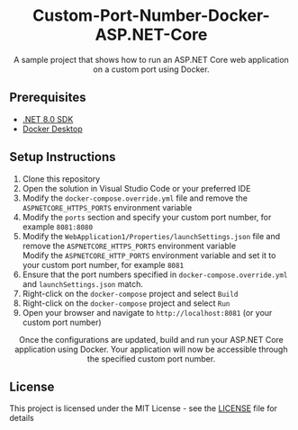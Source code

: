 <h1 align="center">Custom-Port-Number-Docker-ASP.NET-Core</h1>
<p align="center">A sample project that shows how to run an ASP.NET Core web application on a custom port using Docker.</p>

<h2>Prerequisites</h2>
<ul>
  <li><a href="https://dotnet.microsoft.com/download">.NET 8.0 SDK</a></li>
  <li><a href="https://www.docker.com/get-started">Docker Desktop</a></li>
</ul>

<h2>Setup Instructions</h2>
<ol>
  <li>Clone this repository</li>
  <li>Open the solution in Visual Studio Code or your preferred IDE</li>
  <li>Modify the <code>docker-compose.override.yml</code> file and remove the <code>ASPNETCORE_HTTPS_PORTS</code> environment variable</li>
  <li>Modify the <code>ports</code> section and specify your custom port number, for example <code>8081:8080</code></li>
  <li>Modify the <code>WebApplication1/Properties/launchSettings.json</code> file and remove the <code>ASPNETCORE_HTTPS_PORTS</code> environment variable</br>
  Modify the <code>ASPNETCORE_HTTP_PORTS</code> environment variable and set it to your custom port number, for example <code>8081</code></li>
  <li>Ensure that the port numbers specified in <code>docker-compose.override.yml</code> and <code>launchSettings.json</code> match.</li>
  <li>Right-click on the <code>docker-compose</code> project and select <code>Build</code></li>
  <li>Right-click on the <code>docker-compose</code> project and select <code>Run</code></li>
  <li>Open your browser and navigate to <code>http://localhost:8081</code> (or your custom port number)</li>
</ol>

<p align="center">Once the configurations are updated, build and run your ASP.NET Core application using Docker. Your application will now be accessible through the specified custom port number.</p>

<h2>License</h2>
<p>This project is licensed under the MIT License - see the <a href="LICENSE">LICENSE</a> file for details</p>
